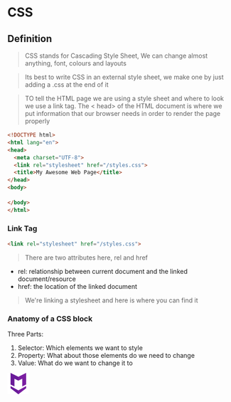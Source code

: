 # CSS
## Definition
> CSS stands for Cascading Style Sheet, We can change almost anything, font, colours and layouts

> Its best to write CSS in an external style sheet, we make one by just adding a .css at the end of it

> TO tell the HTML page we are using a style sheet and where to look we use a link tag. The < head> of the HTML document is where we put information that our browser needs in order to render the page properly

```html
<!DOCTYPE html>
<html lang="en">
<head>
  <meta charset="UTF-8">
  <link rel="stylesheet" href="/styles.css">
  <title>My Awesome Web Page</title>
</head>
<body>

</body>
</html>
```

### Link Tag

```html
<link rel="stylesheet" href="/styles.css">
```
> There are two attributes here, rel and href
* rel: relationship between current document and the linked document/resource
* href: the location of the linked document

> We're linking a stylesheet and here is where you can find it

### Anatomy of a CSS block

Three Parts:

1. Selector: Which elements we want to style 
2. Property: What about those elements do we need to change
3. Value: What do we want to change it to 

![alt text](https://github.com/adam-p/markdown-here/raw/master/src/common/images/icon48.png "Logo Title Text 1")
